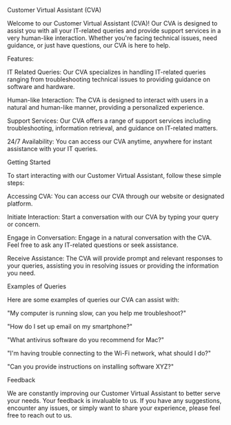 
Customer Virtual Assistant (CVA)



Welcome to our Customer Virtual Assistant (CVA)! Our CVA is designed to assist you with all your IT-related queries and provide support services in a very human-like interaction. Whether you're facing technical issues, need guidance, or just have questions, our CVA is here to help.

Features:


IT Related Queries: Our CVA specializes in handling IT-related queries ranging from troubleshooting technical issues to providing guidance on software and hardware.


Human-like Interaction: The CVA is designed to interact with users in a natural and human-like manner, providing a personalized experience.


Support Services: Our CVA offers a range of support services including troubleshooting, information retrieval, and guidance on IT-related matters.


24/7 Availability: You can access our CVA anytime, anywhere for instant assistance with your IT queries.


Getting Started


To start interacting with our Customer Virtual Assistant, follow these simple steps:

Accessing CVA: You can access our CVA through our website or designated platform.



Initiate Interaction: Start a conversation with our CVA by typing your query or concern.


Engage in Conversation: Engage in a natural conversation with the CVA. Feel free to ask any IT-related questions or seek assistance.


Receive Assistance: The CVA will provide prompt and relevant responses to your queries, assisting you in resolving issues or providing the information you need.


Examples of Queries

Here are some examples of queries our CVA can assist with:


"My computer is running slow, can you help me troubleshoot?"


"How do I set up email on my smartphone?"


"What antivirus software do you recommend for Mac?"


"I'm having trouble connecting to the Wi-Fi network, what should I do?"


"Can you provide instructions on installing software XYZ?"


Feedback


We are constantly improving our Customer Virtual Assistant to better serve your needs. Your feedback is invaluable to us. If you have any suggestions, encounter any issues, or simply want to share your experience, please feel free to reach out to us.

